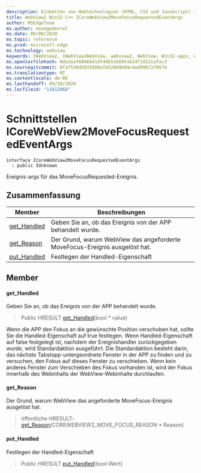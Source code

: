 ```yaml
---
description: Einbetten von Webtechnologien (HTML, CSS und JavaScript) in ihre systemeigenen Anwendungen mit dem Microsoft Edge WebView2-Steuerelement
title: WebView2 Win32 C++ ICoreWebView2MoveFocusRequestedEventArgs
author: MSEdgeTeam
ms.author: msedgedevrel
ms.date: 09/09/2020
ms.topic: reference
ms.prod: microsoft-edge
ms.technology: webview
keywords: IWebView2, IWebView2WebView, webview2, WebView, Win32-apps, Win32, Edge, ICoreWebView2, ICoreWebView2Controller, Browser-Steuerelement, Edge-HTML, ICoreWebView2MoveFocusRequestedEventArgs
ms.openlocfilehash: 8de2eaf6046b41df46b516694162471d22cafac3
ms.sourcegitcommit: 0faf538d5033508af4320b9b89c4ed99872f0574
ms.translationtype: MT
ms.contentlocale: de-DE
ms.lasthandoff: 09/10/2020
ms.locfileid: "11012068"
---
```

# Schnittstellen ICoreWebView2MoveFocusRequestedEventArgs 

```
interface ICoreWebView2MoveFocusRequestedEventArgs
  : public IUnknown
```

Ereignis-args für das MoveFocusRequested-Ereignis.

## Zusammenfassung

 Member                        | Beschreibungen
--------------------------------|---------------------------------------------
[get_Handled](#get_handled) | Geben Sie an, ob das Ereignis von der APP behandelt wurde.
[get_Reason](#get_reason) | Der Grund, warum WebView das angeforderte MoveFocus-Ereignis ausgelöst hat.
[put_Handled](#put_handled) | Festlegen der Handled-Eigenschaft

## Member

#### get_Handled 

Geben Sie an, ob das Ereignis von der APP behandelt wurde.

> Public HRESULT [get_Handled](#get_handled)(bool * value)

Wenn die APP den Fokus an die gewünschte Position verschoben hat, sollte Sie die Handled-Eigenschaft auf true festlegen. Wenn Handled-Eigenschaft auf false festgelegt ist, nachdem der Ereignishandler zurückgegeben wurde, wird Standardaktion ausgeführt. Die Standardaktion besteht darin, das nächste Tabstopp-untergeordnete Fenster in der APP zu finden und zu versuchen, den Fokus auf dieses Fenster zu verschieben. Wenn kein anderes Fenster zum Verschieben des Fokus vorhanden ist, wird der Fokus innerhalb des Webinhalts der WebView-Webinhalte durchlaufen.

#### get_Reason 

Der Grund, warum WebView das angeforderte MoveFocus-Ereignis ausgelöst hat.

> öffentliche HRESULT- [get_Reason](#get_reason)(COREWEBVIEW2_MOVE_FOCUS_REASON * Reason)

#### put_Handled 

Festlegen der Handled-Eigenschaft

> Public HRESULT [put_Handled](#put_handled)(bool-Wert)

